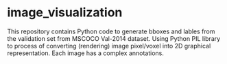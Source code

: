 # image_visualization

This repository contains Python code to generate bboxes and lables from the validation set from MSCOCO Val-2014 dataset.
Using Python PIL library to process of converting (rendering) image pixel/voxel into 2D graphical representation.
Each image has a complex annotations.
